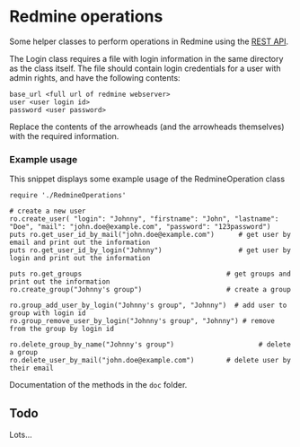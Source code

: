 # Redmine operations

Some helper classes to perform operations in Redmine using the [REST API](www.redmine.org/projects/redmine/wiki/Rest_api_with_ruby).

The Login class requires a file with login information in the same directory as the class itself. The file should contain login credentials for a user with admin rights, and have the following contents:

    base_url <full url of redmine webserver>
    user <user login id>
    password <user password>

Replace the contents of the arrowheads (and the arrowheads themselves) with the required information.

### Example usage

This snippet displays some example usage of the RedmineOperation class

    require './RedmineOperations'

    # create a new user
    ro.create_user( "login": "Johnny", "firstname": "John", "lastname": "Doe", "mail": "john.doe@example.com", "password": "123password")
    puts ro.get_user_id_by_mail("john.doe@example.com")      # get user by email and print out the information
    puts ro.get_user_id_by_login("Johnny")                   # get user by login and print out the information

    puts ro.get_groups                                    # get groups and print out the information
    ro.create_group("Johnny's group")                     # create a group

    ro.group_add_user_by_login("Johnny's group", "Johnny")  # add user to group with login id
    ro.group_remove_user_by_login("Johnny's group", "Johnny") # remove from the group by login id

    ro.delete_group_by_name("Johnny's group")                     # delete a group
    ro.delete_user_by_mail("john.doe@example.com")        # delete user by their email



Documentation of the methods in the `doc` folder.

## Todo

Lots...
